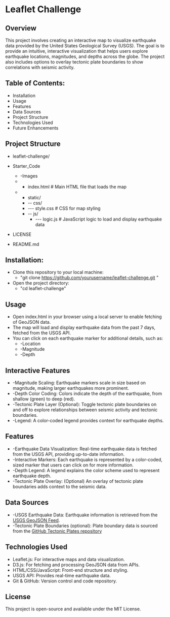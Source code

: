 # **Leaflet Challenge**

## **Overview**
This project involves creating an interactive map to visualize earthquake data provided by the United States Geological Survey (USGS). The goal is to provide an intuitive, interactive visualization that helps users explore earthquake locations, magnitudes, and depths across the globe. The project also includes options to overlay tectonic plate boundaries to show correlations with seismic activity.

## **Table of Contents**:
* Installation
* Usage
* Features
* Data Sources
* Project Structure
* Technologies Used
* Future Enhancements

## **Project Structure**
* leaflet-challenge/

* Starter_Code
   * -Images
    * - index.html             # Main HTML file that loads the map
   * - static/
      * -- css/
       *   --- style.css      # CSS for map styling
       * -- js/
          * --- logic.js       # JavaScript logic to load and display earthquake data
* LICENSE
* README.md 
## **Installation**:
*  Clone this repository to your local machine:
      - "git clone https://github.com/yourusername/leaflet-challenge.git
"
*  Open the project directory:
     - "cd leaflet-challenge"

## **Usage**
*  Open index.html in your browser using a local server to enable fetching of GeoJSON data.
*  The map will load and display earthquake data from the past 7 days, fetched from the USGS API.
*  You can click on each earthquake marker for additional details, such as:
    * -Location
    * -Magnitude
    * -Depth

## **Interactive Features**
* -Magnitude Scaling: Earthquake markers scale in size based on magnitude, making larger earthquakes more prominent.
* -Depth Color Coding: Colors indicate the depth of the earthquake, from shallow (green) to deep (red).
* -Tectonic Plate Layer (Optional): Toggle tectonic plate boundaries on and off to explore relationships between seismic activity and tectonic boundaries.
* -Legend: A color-coded legend provides context for earthquake depths.

## **Features**
* -Earthquake Data Visualization: Real-time earthquake data is fetched from the USGS API, providing up-to-date information.
* -Interactive Markers: Each earthquake is represented by a color-coded, sized marker that users can click on for more information.
* -Depth Legend: A legend explains the color scheme used to represent earthquake depth.
* -Tectonic Plate Overlay: (Optional) An overlay of tectonic plate boundaries adds context to the seismic data.

## **Data Sources**
* -USGS Earthquake Data: Earthquake information is retrieved from the [USGS GeoJSON Feed](https://earthquake.usgs.gov/earthquakes/feed/v1.0/summary/all_week.geojson).
* -Tectonic Plate Boundaries (optional): Plate boundary data is sourced from the [GitHub Tectonic Plates repository](https://raw.githubusercontent.com/fraxen/tectonicplates/master/GeoJSON/PB2002_boundaries.json)

## **Technologies Used**
* Leaflet.js: For interactive maps and data visualization.
* D3.js: For fetching and processing GeoJSON data from APIs.
* HTML/CSS/JavaScript: Front-end structure and styling.
* USGS API: Provides real-time earthquake data.
* Git & GitHub: Version control and code repository.

## **License**
This project is open-source and available under the MIT License.